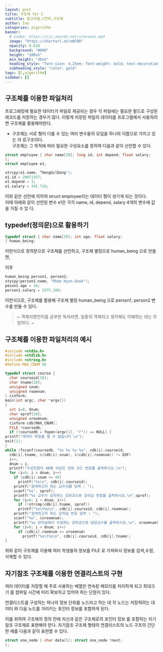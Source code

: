 ```yaml
---
layout: post
title: 구조체 for C
subtitle: 알고리즘,C언어,구조체
author: Ino
categories: algorithm
banner:
  # video: https://vjs.zencdn.net/v/oceans.mp4
  image: "https://shorturl.at/oBCQR"
  opacity: 0.618
  background: "#000"
  height: "100vh"
  min_height: "38vh"
  heading_style: "font-size: 4.25em; font-weight: bold; text-decoration: underline"
  subheading_style: "color: gold"
tags: [C,algorithm]
sidebar: []
---
```



## 구조체를 이용한 파일처리
프로그래밍에 필요한 데이터가 파일로 제공되는 경우 각 파일에는 필요한 필드로 구성된
레코드를 저장하는 경우가 많다. 이렇게 저장된 파일의 데이터를 프로그램에서 사용하려면
구조체를 활용해야한다.    
- 구조체는 서로 형이 다를 수 있는 여러 변수들의 모임을 하나의 이름으로 가지고 있는 자
료구조이다.   
구조체는 그 목적에 따라 필요한 구성요소를 정하여 다음과 같이 선언할 수 있다.    
```C
struct employee { char name[20]; long id; int depend; float salary;
};
struct employee e1;
```

```C
strcpy(e1.name, “HongGilDong");
e1.id = 20071357;
e1.depend = 3;
e1.salary = 345.716;
```

이와 같은 선언에 의하여 struct employee라는 데이터 형이 생기게 되는 것이다.   
이때 아래와 같이 선언된 변수 e1은 각각 name, id, depend, salary 4개의 변수에 값을 가질 수 있
다.   

## typedef(정의문)으로 활용하기
```C
typedef struct { char name[20]; int age; float salary;
} human_being;
```

이런식으로 정의문으로 구조체를 선언하고, 구조체 별칭으로 human_being 으로 만들면,

이후

```C
human_being person1, person2;
stycpy(person1.name, "Rhee Hyun-Sook");
peson1.age = 34;
person1.salary = 1575.100;
```

이런식으로, 구조체를 활용해 구조체 별칭 human_being 으로 person1, person2 변수를 만들 수 있다.    

> ~ 객체지향언어를 공부한 독자라면, 일종의 객체라고 생각해도 이해하는 데는 무방하다.   ~    

## 구조체를 이용한 파일처리의 예시

```C
#include <stdio.h>
#include <stdlib.h>
#include <string.h>
#define MAX_CNUM 50

typedef struct course { 
  char courseid[10];
  char tname[20];
  unsigned snum; 
  unsigned roomnum;
} cinform;
main(int argc, char *argv[])
{
  int i=0, dnum;
  char sprof[20];
  unsigned sroomnum;
  cinform cdb[MAX_CNUM];
  FILE *coursedb;
  if ((coursedb = fopen(argv[1], "r")) == NULL) {
printf("데이터 파일을 열 수 없습니다 \n");
exit(1); 
}
while (fscanf(coursedb, "%s %s %u %u", cdb[i].courseid,
  cdb[i].tname, &(cdb[i].snum), &(cdb[i].roomnum)) != EOF)
  i++; 
  dnum = i;
  printf("수강인원이 40명 이상인 강좌 코드 번호를 출력하시오.\n");
  for (i=0; i < dnum; i++) 
    if (cdb[i].snum >= 40) 
      printf("%s\n", cdb[i].courseid);
    printf("검색하고자 하는 교수이름 입력 : ");
    scanf("%s", sprof);
    printf("%s 교수가 강의하는 강좌코드와 강의실 번호를 출력하시오.\n",sprof); 
    for (i=0; i < dnum; i++)
      if (!strcmp(cdb[i].tname, sprof))
      printf("%s\t%u\n", cdb[i].courseid, cdb[i].roomnum);
    printf("검색하고자 하는 강의실 번호 입력 : ");
    scanf("%u", &sroomnum);
    printf("%u 강의실에서 수업하는 강좌코드와 담당교수를 출력하시오.\n", sroomnum);
    for (i=0; i < dnum; i++)
      if (cdb[i].roomnum == sroomnum) 
        printf("%s\t%s\n", cdb[i].courseid, cdb[i].tname);
}
```

위와 같이 구조체를 이용해 여러 학생들의 정보를 FILE 로 가져와서 정보를 검색,수정,삭제할 수 있다.    


## 자기참조 구조체를 이용한 연결리스트의 구현

여러 데이터를 저장할 때 주로 사용하는 배열은 연속된 메모리를 차지하게 되고 최대크기
를 컴파일 시간에 미리 확보하고 있어야 하는 단점이 있다.     

연결리스트를 구성하는 하나의 정보 단위를 노드라고 하는 데 각 노드는 저장하려는 데이터
와 다음 노드를 가리키는 포인터 정보를 포함하게 된다.    

이를 위하여 구조체의 정의 안에 자신과 같은 구조체로의 포인터 정보
를 포함하는 자기참조 구조체로 표현해야 한다. 자기참조 구조체 형태의 연결리스트의 노드 구조의 간단한 예를 다음과 같이 표현할 수 있다.   

```c
struct one_node { char data[5]; struct one_node *next;
};
```